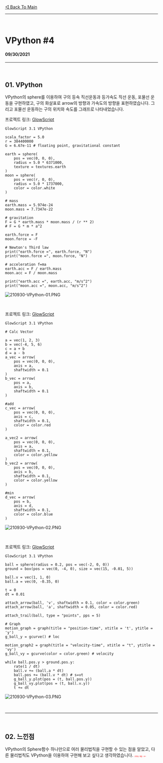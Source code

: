 [◁ Back To Main][backtomain]

---
<br>

# VPython #4
#### 09/30/2021

---

<br>

## 01. VPython
VPython의 sphere를 이용하여 구의 등속 직선운동과 등가속도 직선 운동, 포물선 운동을 구현하였고, 구의 화살표로 arrow의 방향과 가속도의 방향을 표현하였습니다. 그리고 포물선 운동하는 구의 위치와 속도를 그래프로 나타내었습니다.
<br>

프로젝트 링크: [GlowScript][ProjectLink0]
```
GlowScript 3.1 VPython

scala_factor = 5.0
r = 384400000
G = 6.67e-11 # floating point, gravitational constant

earth = sphere(
    pos = vec(0, 0, 0),
    radius = 5.0 * 6371000,
    texture = textures.earth
)
moon = sphere(
    pos = vec(r, 0, 0),
    radius = 5.0 * 1737000,
    color = color.white
)

# mass
earth.mass = 5.974e-24
moon.mass = 7.7347e-22

# gravitation
F = G * earth.mass * moon.mass / (r ** 2)
# F = G * m * a^2

earth.force = F
moon.force = -F

# Newton's Third law
print("earth.force =", earth.force, "N")
print("moon.force =", moon.force, "N")

# acceleration f=ma
earth.acc = F / earth.mass
moon.acc = F / moon.mass

print("earth.acc =", earth.acc, "m/s^2")
print("moon.acc =", moon.acc, "m/s^2")
```
![210930-VPython-01.PNG](../../static/210930-VPython-01.PNG "210930-VPython-01")

<br>

프로젝트 링크: [GlowScript][ProjectLink1]
```
GlowScript 3.1 VPython

# Calc Vector

a = vec(1, 2, 3)
b = vec(-4, 5, 6)
c = a + b
d = a - b
a_vec = arrow(
    pos = vec(0, 0, 0),
    axis = a,
    shaftwidth = 0.1
)
b_vec = arrow(
    pos = a,
    axis = b,
    shaftwidth = 0.1
)

#add
c_vec = arrow(
    pos = vec(0, 0, 0),
    axis = c,
    shaftwidth = 0.1,
    color = color.red
)

a_vec2 = arrow(
    pos = vec(0, 0, 0),
    axis = a,
    shaftwidth = 0.1,
    color = color.yellow
)
b_vec2 = arrow(
    pos = vec(0, 0, 0),
    axis = b,
    shaftwidth = 0.1,
    color = color.yellow
)

#min
d_vec = arrow(
    pos = b,
    axis = d,
    shaftwidth = 0.1,
    color = color.blue
)
```
![210930-VPython-02.PNG](../../static/210930-VPython-02.PNG "210930-VPython-02")

<br>

프로젝트 링크: [GlowScript][ProjectLink2]
```
GlowScript 3.1 VPython

ball = sphere(radius = 0.2, pos = vec(-2, 0, 0))
ground = box(pos = vec(0, -4, 0), size = vec(15, -0.01, 5))

ball.v = vec(1, 1, 0)
ball.a = vec(0, -0.35, 0)

t = 0
dt = 0.01

attach_arrow(ball, 'v', shaftwidth = 0.1, color = color.green)
attach_arrow(ball, 'a', shaftwidth = 0.05, color = color.red)

attach_trail(ball, type = "points", pps = 5)

# Graph
motion_graph = graph(title = "position-time", xtitle = 't', ytitle = 'y')
g_ball_y = gcurve() # loc

motion_graph2 = graph(title = "velocity-time", xtitle = "t", ytitle = 'vy')
g_ball_vy = gcurve(color = color.green) # velocity

while ball.pos.y > ground.pos.y:
    rate(1 / dt)
    ball.v += (ball.a * dt)
    ball.pos += (ball.v * dt) # s=vt
    g_ball_y.plot(pos = (t, ball.pos.y))
    g_ball_vy.plot(pos = (t, ball.v.y))
    t += dt
```
![210930-VPython-03.PNG](../../static/210930-VPython-03.PNG "210930-VPython-03")

<br>


---

<br>

## 02. 느낀점
VPython의 Sphere함수 하나만으로 여러 물리법칙을 구현할 수 있는 점을 알았고, 다른 물리법칙도 VPython을 이용하여 구현해 보고 싶다고 생각하였습니다.
<a style="font-size: 5px; color: red; ">선생님, 제발.../a>

[ProjectLink0]: https://glowscript.org/#/user/giyukim/folder/MyPrograms/program/210930-1 "Project Link"
[ProjectLink1]: https://glowscript.org/#/user/giyukim/folder/MyPrograms/program/210930-2 "Project Link"
[ProjectLink2]: https://glowscript.org/#/user/giyukim/folder/MyPrograms/program/210930-3 "Project Link"

[backtomain]: ../../README.md "Back To Main Page"